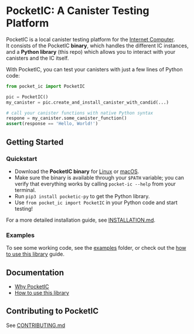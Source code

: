 # PocketIC: A Canister Testing Platform

PocketIC is a local canister testing platform for the [Internet Computer](https://internetcomputer.org/).  
It consists of the PocketIC **binary**, which handles the different IC instances, and a **Python library** (this repo) which allows you to interact with your canisters and the IC itself.

With PocketIC, you can test your canisters with just a few lines of Python code:

```python
from pocket_ic import PocketIC

pic = PocketIC()
my_canister = pic.create_and_install_canister_with_candid(...)

# call your canister functions with native Python syntax
respone = my_canister.some_canister_function()
assert(response == 'Hello, World!')
```

## Getting Started

### Quickstart
* Download the **PocketIC binary** for [Linux](https://download.dfinity.systems/ic/71adba179679a1090baa26cadcceadec311f57b3/openssl-static-binaries/x86_64-linux/pocket-ic.gz) or [macOS](https://download.dfinity.systems/ic/71adba179679a1090baa26cadcceadec311f57b3/openssl-static-binaries/x86_64-darwin/pocket-ic.gz).
* Make sure the binary is available through your `$PATH` variable; you can verify that everything works by calling `pocket-ic --help` from your terminal.
* Run `pip3 install pocketic-py` to get the Python library. 
* Use `from pocket_ic import PocketIC` in your Python code and start testing!

For a more detailed installation guide, see [INSTALLATION.md](INSTALLATION.md).

### Examples

To see some working code, see the [examples](examples/) folder, or check out the [how to use this library](HOWTO.md) guide.


## Documentation
* [Why PocketIC](WHY.md)
* [How to use this library](HOWTO.md)


## Contributing to PocketIC
See [CONTRIBUTING.md](CONTRIBUTING.md)

